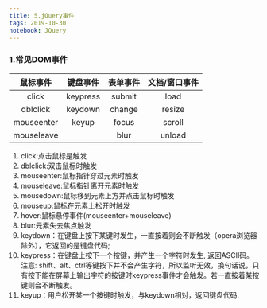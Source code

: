 ```yaml
---
title: 5.jQuery事件
tags: 2019-10-30
notebook: JQuery
---
```


### 1.常见DOM事件

鼠标事件|键盘事件|表单事件|文档/窗口事件
|:-:|:-:|:-:|:-:|
click|keypress|submit|load|
dblclick|keydown|change|resize|
mouseenter|keyup|focus|scroll|
mouseleave||blur|unload|

1. click:点击鼠标是触发
2. dblclick:双击鼠标时触发
3. mouseenter:鼠标指针穿过元素时触发
4. mouseleave:鼠标指针离开元素时触发
5. mousedown:鼠标移到元素上方并点击鼠标时触发
6. mouseup:鼠标在元素上松开时触发
7. hover:鼠标悬停事件(mouseenter+mouseleave)
8. blur:元素失去焦点触发
9. keydown：在键盘上按下某键时发生，一直按着则会不断触发（opera浏览器除外），它返回的是键盘代码;
10. keypress：在键盘上按下一个按键，并产生一个字符时发生, 返回ASCII码。注意: shift、alt、ctrl等键按下并不会产生字符，所以监听无效，换句话说，只有按下能在屏幕上输出字符的按键时keypress事件才会触发。若一直按着某按键则会不断触发。
12. keyup：用户松开某一个按键时触发，与keydown相对，返回键盘代码.